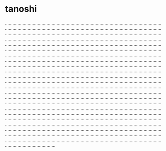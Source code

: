 # tanoshi

............................................................................................................................................................................................................................................................................................................................................................................................................................................................................................................................................................................................................................................................................................................................................................................................................................................................................................................................................................................................................................................................................................................................................................................................................................................................................................................................................................................................................................................................................................................................................................................................................................................................................................................................................................................................................................................................................................................................................................................................................................................................................................................................................................................................................................................................................................................................................................................................................................................................................................................................................................................................................................................................................................................................................................................................................................................................................................................................................................................................................